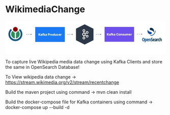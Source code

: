 # WikimediaChange

<img src="https://raw.githubusercontent.com/PremApk/WikimediaChange/main/photo_2023-03-13_22-46-54.jpg">

To capture live Wikipedia media data change using Kafka Clients and store the same in OpenSearch Database!

To View wikipedia data change -> https://stream.wikimedia.org/v2/stream/recentchange

Build the maven project using command -> mvn clean install

Build the docker-compose file for Kafka containers using command -> docker-compose up --build -d
